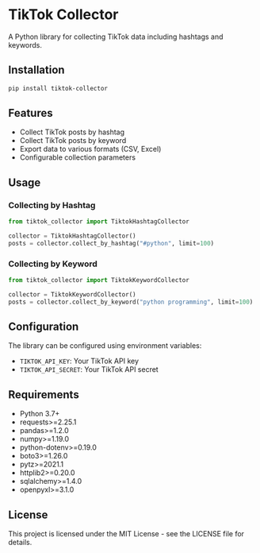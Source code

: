 # TikTok Collector

A Python library for collecting TikTok data including hashtags and keywords.

## Installation

```bash
pip install tiktok-collector
```

## Features

- Collect TikTok posts by hashtag
- Collect TikTok posts by keyword
- Export data to various formats (CSV, Excel)
- Configurable collection parameters

## Usage

### Collecting by Hashtag

```python
from tiktok_collector import TiktokHashtagCollector

collector = TiktokHashtagCollector()
posts = collector.collect_by_hashtag("#python", limit=100)
```

### Collecting by Keyword

```python
from tiktok_collector import TiktokKeywordCollector

collector = TiktokKeywordCollector()
posts = collector.collect_by_keyword("python programming", limit=100)
```

## Configuration

The library can be configured using environment variables:

- `TIKTOK_API_KEY`: Your TikTok API key
- `TIKTOK_API_SECRET`: Your TikTok API secret

## Requirements

- Python 3.7+
- requests>=2.25.1
- pandas>=1.2.0
- numpy>=1.19.0
- python-dotenv>=0.19.0
- boto3>=1.26.0
- pytz>=2021.1
- httplib2>=0.20.0
- sqlalchemy>=1.4.0
- openpyxl>=3.1.0

## License

This project is licensed under the MIT License - see the LICENSE file for details. 